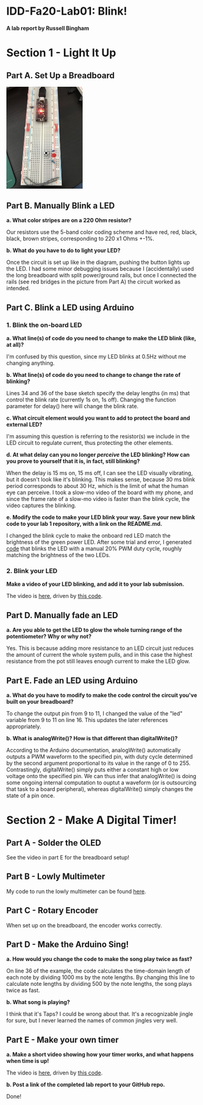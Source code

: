 # IDD-Fa20-Lab01: Blink!

**A lab report by Russell Bingham**

# Section 1 - Light It Up

## Part A. Set Up a Breadboard

<img src="/images/IMG_4178.JPG" width="200" />

## Part B. Manually Blink a LED

**a. What color stripes are on a 220 Ohm resistor?**

Our resistors use the 5-band color coding scheme and have red, red, black, black, brown stripes, corresponding to 220 x1 Ohms +-1%. 
 
**b. What do you have to do to light your LED?**

Once the circuit is set up like in the diagram, pushing the button lights up the LED. I had some minor debugging issues because I (accidentally) used the long breadboard with split power/ground rails, but once I connected the rails (see red bridges in the picture from Part A) the circuit worked as intended. 


## Part C. Blink a LED using Arduino

### 1. Blink the on-board LED

**a. What line(s) of code do you need to change to make the LED blink (like, at all)?**

I'm confused by this question, since my LED blinks at 0.5Hz without me changing anything.

**b. What line(s) of code do you need to change to change the rate of blinking?**

Lines 34 and 36 of the base sketch specify the delay lengths (in ms) that control the blink rate (currently 1s on, 1s off). Changing the function parameter for delay() here will change the blink rate.

**c. What circuit element would you want to add to protect the board and external LED?**

I'm assuming this question is referring to the resistor(s) we include in the LED circuit to regulate current, thus protecting the other elements. 
 
**d. At what delay can you no longer *perceive* the LED blinking? How can you prove to yourself that it is, in fact, still blinking?**

When the delay is 15 ms on, 15 ms off, I can see the LED visually vibrating, but it doesn't look like it's blinking. This makes sense, because 30 ms blink period corresponds to about 30 Hz, which is the limit of what the human eye can perceive. I took a slow-mo video of the board with my phone, and since the frame rate of a slow-mo video is faster than the blink cycle, the video captures the blinking. 

**e. Modify the code to make your LED blink your way. Save your new blink code to your lab 1 repository, with a link on the README.md.**

I changed the blink cycle to make the onboard red LED match the brightness of the green power LED. After some trial and error, I generated [code](./customBlink.ino) that blinks the LED with a manual 20% PWM duty cycle, roughly matching the brightness of the two LEDs. 


### 2. Blink your LED

**Make a video of your LED blinking, and add it to your lab submission.**

The video is [here](https://youtu.be/ODiTFwJLC9Y), driven by [this code](./customBlinkExternal.ino).

## Part D. Manually fade an LED

**a. Are you able to get the LED to glow the whole turning range of the potentiometer? Why or why not?**

Yes. This is because adding more resistance to an LED circuit just reduces the amount of current the whole system pulls, and in this case the highest resistance from the pot still leaves enough current to make the LED glow. 

## Part E. Fade an LED using Arduino

**a. What do you have to modify to make the code control the circuit you've built on your breadboard?**

To change the output pin from 9 to 11, I changed the value of the "led" variable from 9 to 11 on line 16. This updates the later references appropriately.

**b. What is analogWrite()? How is that different than digitalWrite()?**

According to the Arduino documentation, analogWrite() automatically outputs a PWM waveform to the specified pin, with duty cycle determined by the second argument proportional to its value in the range of 0 to 255. Contrastingly, digitalWrite() simply puts either a constant high or low voltage onto the specified pin. We can thus infer that analogWrite() is doing some ongoing internal computation to ouptut a waveform (or is outsourcing that task to a board peripheral), whereas digitalWrite() simply changes the state of a pin once. 


# Section 2 - Make A Digital Timer!

## Part A - Solder the OLED

See the video in part E for the breadboard setup!

## Part B - Lowly Multimeter

My code to run the lowly multimeter can be found [here](./lowlyMultimeter.ino).

## Part C - Rotary Encoder

When set up on the breadboard, the encoder works correctly. 

## Part D - Make the Arduino Sing!

**a. How would you change the code to make the song play twice as fast?**

On line 36 of the example, the code calculates the time-domain length of each note by dividing 1000 ms by the note lengths. By changing this line to calculate note lengths by dividing 500 by the note lengths, the song plays twice as fast.

**b. What song is playing?**

I think that it's Taps? I could be wrong about that. It's a recognizable jingle for sure, but I never learned the names of common jingles very well. 

## Part E - Make your own timer

**a. Make a short video showing how your timer works, and what happens when time is up!**

The video is [here](https://youtu.be/oCDRtn8BXFE), driven by [this code](./homemadeTimer.ino).

**b. Post a link of the completed lab report to your GitHub repo.**

Done!




